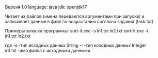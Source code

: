 Версия 1.0
language: java
jdk: openjdk17

Читает из файлов (имена передаются аргументами при запуске) 
и записывает данные в файл по возрастанию согласно задания (task.txt)

Примеры запуска программы:
sort-it.exe -s in1.txt in2.txt
sort-it.exe -i in1.txt in2.txt

где
-s -тип исходных данных String
-i -тип исходных данных Integer
in1.txt -имя файла с исходными данными